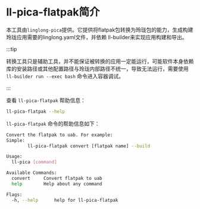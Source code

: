 # ll-pica-flatpak简介

本工具由`linglong-pica`提供。它提供将flatpak包转换为玲珑包的能力，生成构建玲珑应用需要的linglong.yaml文件，并依赖 ll-builder来实现应用构建和导出。

:::tip

转换工具只是辅助工具，并不能保证被转换的应用一定能运行，可能软件本身依赖库的安装路径或其他配置路径与玲珑内部路径不统一，导致无法运行，需要使用 `ll-builder run --exec bash` 命令进入容器调试。

:::

查看 `ll-pica-flatpak` 帮助信息：

```bash
ll-pica-flatpak --help
```

`ll-pica-flatpak` 命令的帮助信息如下：

```bash
Convert the flatpak to uab. For example:
Simple:
        ll-pica-flatpak convert [flatpak name] --build

Usage:
  ll-pica [command]

Available Commands:
  convert     Convert flatpak to uab
  help        Help about any command

Flags:
  -h, --help      help for ll-pica-flatpak
```